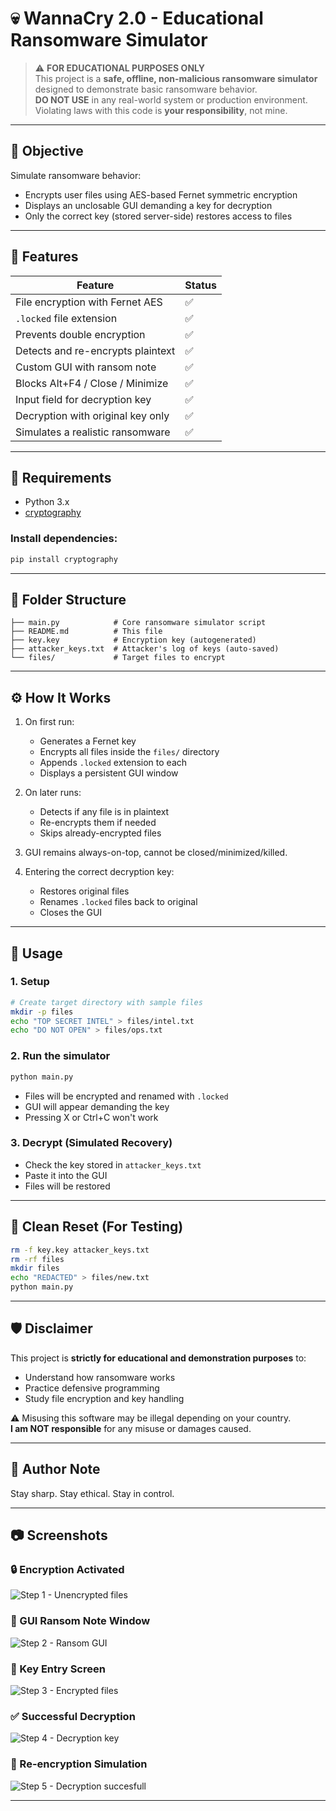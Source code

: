 # 💀 WannaCry 2.0 - Educational Ransomware Simulator

> ⚠️ **FOR EDUCATIONAL PURPOSES ONLY**  
This project is a **safe, offline, non-malicious ransomware simulator** designed to demonstrate basic ransomware behavior.  
**DO NOT USE** in any real-world system or production environment.  
Violating laws with this code is **your responsibility**, not mine.

---

## 🎯 Objective

Simulate ransomware behavior:
- Encrypts user files using AES-based Fernet symmetric encryption
- Displays an unclosable GUI demanding a key for decryption
- Only the correct key (stored server-side) restores access to files

---

## 🧪 Features

| Feature                           | Status |
|-----------------------------------|--------|
| File encryption with Fernet AES   | ✅     |
| `.locked` file extension          | ✅     |
| Prevents double encryption        | ✅     |
| Detects and re-encrypts plaintext | ✅     |
| Custom GUI with ransom note       | ✅     |
| Blocks Alt+F4 / Close / Minimize  | ✅     |
| Input field for decryption key    | ✅     |
| Decryption with original key only | ✅     |
| Simulates a realistic ransomware  | ✅     |

---

## 🧰 Requirements

- Python 3.x  
- [cryptography](https://pypi.org/project/cryptography/)

### Install dependencies:

```bash
pip install cryptography
```

---

## 📁 Folder Structure

```
├── main.py            # Core ransomware simulator script
├── README.md          # This file
├── key.key            # Encryption key (autogenerated)
├── attacker_keys.txt  # Attacker's log of keys (auto-saved)
└── files/             # Target files to encrypt
```

---

## ⚙️ How It Works

1. On first run:
   - Generates a Fernet key
   - Encrypts all files inside the `files/` directory
   - Appends `.locked` extension to each
   - Displays a persistent GUI window

2. On later runs:
   - Detects if any file is in plaintext
   - Re-encrypts them if needed
   - Skips already-encrypted files

3. GUI remains always-on-top, cannot be closed/minimized/killed.

4. Entering the correct decryption key:
   - Restores original files
   - Renames `.locked` files back to original
   - Closes the GUI

---

## 🚀 Usage

### 1. Setup

```bash
# Create target directory with sample files
mkdir -p files
echo "TOP SECRET INTEL" > files/intel.txt
echo "DO NOT OPEN" > files/ops.txt
```

### 2. Run the simulator

```bash
python main.py
```

- Files will be encrypted and renamed with `.locked`
- GUI will appear demanding the key
- Pressing X or Ctrl+C won't work

### 3. Decrypt (Simulated Recovery)

- Check the key stored in `attacker_keys.txt`
- Paste it into the GUI
- Files will be restored

---

## 🧼 Clean Reset (For Testing)

```bash
rm -f key.key attacker_keys.txt
rm -rf files
mkdir files
echo "REDACTED" > files/new.txt
python main.py
```


---



## 🛡️ Disclaimer

This project is **strictly for educational and demonstration purposes** to:
- Understand how ransomware works
- Practice defensive programming
- Study file encryption and key handling

⚠️ Misusing this software may be illegal depending on your country.  
**I am NOT responsible** for any misuse or damages caused.

---

## 🧠 Author Note
  
Stay sharp. Stay ethical. Stay in control.

---


## 📷 Screenshots

### 🔒 Encryption Activated
![Step 1 - Unencrypted files](assets/pic1.png)

### 🧊 GUI Ransom Note Window
![Step 2 - Ransom GUI](assets/pic2.png)

### 🔑 Key Entry Screen
![Step 3 - Encrypted files](assets/pic3.png)

### ✅ Successful Decryption
![Step 4 - Decryption key](assets/pic4.png)

### 🔁 Re-encryption Simulation
![Step 5 - Decryption succesfull](assets/pic5.png)

---
